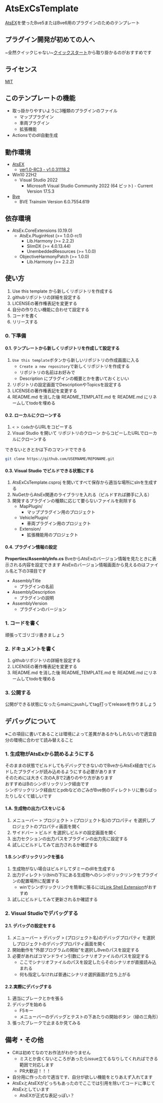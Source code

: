 # AtsExCsTemplate
[AtsEX](https://github.com/automatic9045/AtsEX)を使ったBve5またはBve6用のプラグインのためのテンプレート

## プラグイン開発が初めての人へ
~全然クイックじゃない~[クイックスタート](wiki/クイックスタート)から取り掛かるのがおすすめです

## ライセンス
[MIT](LICENSE)

## このテンプレートの機能
- 取っ掛かりやすいように3種類のプラグインのファイル
    - マッププラグイン
    - 車両プラグイン
    - 拡張機能
- Actionsでのdll自動生成

## 動作環境
- [AtsEX](https://github.com/automatic9045/AtsEX)
    - [ver1.0-RC3 - v1.0.31118.2](https://github.com/automatic9045/AtsEX/releases/tag/v1.0.31118.2)
- Win10 22H2
    - Visual Studio 2022
        - Microsoft Visual Studio Community 2022 (64 ビット) - Current Version 17.5.3
- [Bve](https://bvets.net/)
    - BVE Trainsim Version 6.0.7554.619


## 依存環境
- AtsEx.CoreExtensions (0.19.0)
    - AtsEx.PluginHost (>= 1.0.0-rc1)
        - Lib.Harmony (>= 2.2.2)
        - SlimDX (>= 4.0.13.44)
        - UnembeddedResources (>= 1.0.0)
    - ObjectiveHarmonyPatch (>= 1.0.0)
        - Lib.Harmony (>= 2.2.2)


## 使い方
1. Use this template から新しくリポジトリを作成する
1. githubリポジトリの詳細を設定する
2. LICENSEの著作権表記を変更する
1. 自分の作りたい機能に合わせて設定する
1. コードを書く
1. リリースする

### 0. 下準備
#### 0.1. テンプレートから新しくリポジトリを作成して設定する
1. `Use this template`ボタンから新しいリポジトリの作成画面に入る
    - `Create a new repository`で新しくリポジトリを作成する
    - リポジトリの名前はお好みで
    - Description にプラグインの概要とかを書いておくといい
1. リポジトリの設定画面でDescriptionやTopicsを設定する
1. LICENSEの著作権表記を変更する
1. README.md を消した後 README_TEMPLATE.md を README.md にリネームしてtodoを埋める

#### 0.2. ローカルにクローンする
1. `< > Code`からURLをコピーする
1. Visual Studio を開いて リポジトリのクローン からコピーしたURLでローカルにクローンする

できないときとかは下のコマンドでできる
```bash
git clone https://github.com/USERNAME/REPONAME.git
```

#### 0.3. Visual Studio でビルドできる状態にする
1. AtsExCsTemplate.csproj を開いてすべて保存から適当な場所にslnを生成する
1. NuGetからAtsEx関連のライブラリを入れる（ビルドすれば勝手に入る）
1. 開発するプラグインの種類に応じて要らないファイルを削除する
    - MapPlugin/
        - マッププラグイン用のプロジェクト
    - VehiclePlugin/
        - 車両プラグイン用のプロジェクト
    - Extension/
        - 拡張機能用のプロジェクト

#### 0.4. プラグイン情報の設定
**Properties/AssemblyInfo.cs**
BveからAtsExのバージョン情報を見たときに表示される内容を設定できます
AtsExのバージョン情報画面から見えるのはファイル名と下の3項目です

- AssemblyTitle
    - プラグインの名前
- AssemblyDescription
    - プラグインの説明
- AssemblyVersion
    - プラグインのバージョン

### 1. コードを書く
頑張ってゴリゴリ書きましょう

### 2. ドキュメントを書く
1. githubリポジトリの詳細を設定する
1. LICENSEの著作権表記を変更する
1. README.md を消した後 README_TEMPLATE.md を README.md にリネームしてtodoを埋める

### 3. 公開する
公開ができる状態になったらmainにpushしてtag打ってreleaseを作りましょう
<!-- tagを打つとciが走って自動でreleaseが作られビルド生成物が添付されます -->


## デバッグについて
※この項目に書いてあることは環境によって差異があるかもしれないので適宜自分の環境に合わせて読み替えること
### 1. 生成物がAtsExから読めるようにする
そのままの状態でビルドしてもデバッグできないのでBveからAtsEx経由でビルドしたプラグインが読み込めるようにする必要があります  
そのためには大きく次のA,Bで2通りのやり方があります  
おすすめはBのシンボリックリンク経由です  
シンボリックリンク経由だとpdbなどのごみがBve側のディレクトリに散らばったりしなくて嬉しいです  
#### 1.A. 生成物の出力パスをいじる
1. メニューバー > プロジェクト > (プロジェクト名)のプロパティ を選択しプロジェクトのプロパティ画面を開く
1. サイドバー > ビルド を選択しビルドの設定画面を開く
1. 出力セクションの出力パスをプラグインの出力先に設定する
1. 試しにビルドしてみて出力されるか確認する
#### 1.B.シンボリックリンクを張る
1. 生成物がない場合はビルドしてダミーのdllを生成する
1. 出力ディレクトリ(binの下)にある生成物へのシンボリックリンクをプラグインの配置場所に配置する
    - winでシンボリックリンクを簡単に張るには[Link Shell Extension](https://www.gigafree.net/system/explorer/hardlinkshellextension.html)がおすすめ
1. 試しにビルドしてみて更新されるか確認する
### 2. Visual Studioでデバッグする
#### 2.1. デバッグの設定をする
1. メニューバー > デバッグ > (プロジェクト名)のデバッグプロパティ を選択しプロジェクトのデバッグプロパティ画面を開く
1. 開始動作を"外部プログラムの開始"を選択しBveのパスを設定する
1. 必要があればコマンドライン引数にシナリオファイルのパスを設定する
    - ここでシナリオファイルのパスを設定したらそのシナリオが直接読み込まれる
    - 何も指定しなければ普通にシナリオ選択画面が立ち上がる
#### 2.2.実際にデバッグする
1. 適当にブレークとかを張る
1. デバッグを始める
    - F5キー
    - メニューバーのデバッグとテストの下あたりの開始ボタン（緑の三角形）
1. 張ったブレークで止まるか見てみる


## 備考・その他
- C#は初めてなのでお作法がわかりません
    - ミスとか良くないところがあったらissue立てるなりしてくれればできる範囲で対応します
    - PR大歓迎！！！
- 自分用に作ったので適当です、自分が欲しい機能をとりあえず入れてます
- AtsExとAtsEXがどっちもあったのでここでは引用を除いてコードに準じてAtsExとしています
    - AtsEXが正式な表記っぽい？

